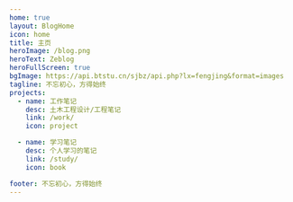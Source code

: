 ```yaml
---
home: true
layout: BlogHome
icon: home
title: 主页
heroImage: /blog.png
heroText: Zeblog
heroFullScreen: true
bgImage: https://api.btstu.cn/sjbz/api.php?lx=fengjing&format=images
tagline: 不忘初心，方得始终
projects:
  - name: 工作笔记
    desc: 土木工程设计/工程笔记
    link: /work/
    icon: project

  - name: 学习笔记
    desc: 个人学习的笔记
    link: /study/
    icon: book

footer: 不忘初心，方得始终
---
```

